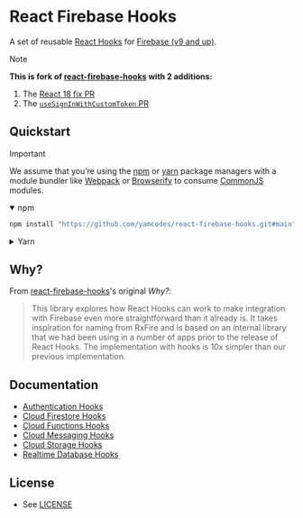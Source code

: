 # React Firebase Hooks

A set of reusable [React Hooks](https://reactjs.org/docs/hooks-intro.html) for [Firebase (v9 and up)](https://firebase.google.com/).

> [!NOTE]
> **This is fork of [react-firebase-hooks](https://github.com/CSFrequency/react-firebase-hooks) with 2 additions:**
> 1. The [React 18 fix PR](https://github.com/CSFrequency/react-firebase-hooks/pull/298) 
> 2. The [`useSignInWithCustomToken` PR](https://github.com/CSFrequency/react-firebase-hooks/pull/304)

## Quickstart

> [!IMPORTANT]
> We assume that you’re using the [npm](https://npmjs.com) or [yarn](https://yarnpkg.com/) package managers with a module bundler like [Webpack](https://webpack.js.org/) or [Browserify](http://browserify.org/) to consume [CommonJS](http://webpack.github.io/docs/commonjs.html) modules.
 
<details open>
  <summary>npm</summary>
  
  ```sh
  npm install "https://github.com/yamcodes/react-firebase-hooks.git#main"
  ```
</details>
<details>
  <summary>Yarn</summary>
  
  ```sh
  yarn add "https://github.com/yamcodes/react-firebase-hooks.git#main"
  ```
</details>

## Why?

From [react-firebase-hooks](https://github.com/CSFrequency/react-firebase-hooks)'s original _Why?_:
> This library explores how React Hooks can work to make integration with Firebase even more straightforward than it already is. It takes inspiration for naming from RxFire and is based on an internal library that we had been using in a number of apps prior to the release of React Hooks. The implementation with hooks is 10x simpler than our previous implementation.

## Documentation

- [Authentication Hooks](/auth)
- [Cloud Firestore Hooks](/firestore)
- [Cloud Functions Hooks](/functions)
- [Cloud Messaging Hooks](/messaging)
- [Cloud Storage Hooks](/storage)
- [Realtime Database Hooks](/database)

## License

- See [LICENSE](/LICENSE)
